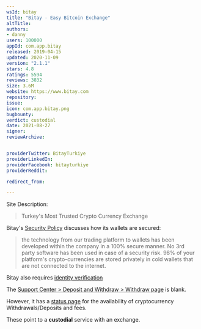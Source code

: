 ```yaml
---
wsId: bitay
title: "Bitay - Easy Bitcoin Exchange"
altTitle: 
authors:
- danny
users: 100000
appId: com.app.bitay
released: 2019-04-15
updated: 2020-11-09
version: "2.1.1"
stars: 4.8
ratings: 5594
reviews: 3832
size: 3.6M
website: https://www.bitay.com
repository: 
issue: 
icon: com.app.bitay.png
bugbounty: 
verdict: custodial
date: 2021-08-27
signer: 
reviewArchive:


providerTwitter: BitayTurkiye
providerLinkedIn: 
providerFacebook: bitayturkiye
providerReddit: 

redirect_from:

---
```



Site Description:

> Turkey's Most Trusted Crypto Currency Exchange

Bitay's [Security Policy](https://www.bitay.com/en/security-policy) discusses how its wallets are secured:

> the technology from our trading platform to wallets has been developed within the company in a 100% secure manner. No 3rd party software has been used in case of a security risk. 98% of your platform's crypto-currencies are stored privately in cold wallets that are not connected to the internet.

Bitay also requires [identity verification](https://www.bitay.com/en/how/how-to-do-identity-verification)

The [Support Center > Deposit and Withdraw > Withdraw page](https://www.bitay.com/en/support/deposit-withdraw/withdraw-cryptocurrency-from-bitay) is blank.

However, it has a [status page](https://www.bitay.com/en/status) for the availability of cryptocurrency Withdrawals/Deposits and fees. 

These point to a **custodial** service with an exchange.
